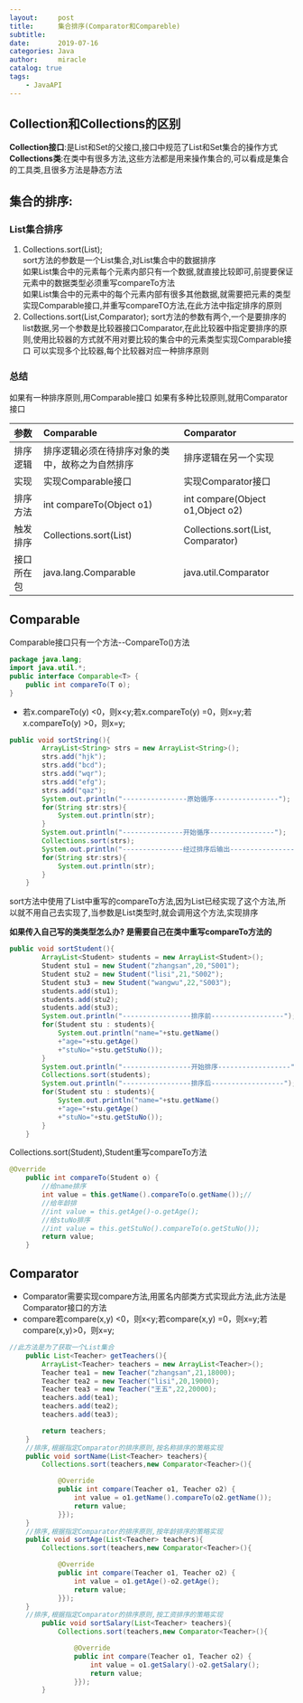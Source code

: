 ```yaml
---
layout:     post
title:      集合排序(Comparator和Compareble)
subtitle:   
date:       2019-07-16
categories: Java
author:     miracle
catalog: true
tags:
    - JavaAPI
---
```


## Collection和Collections的区别

 **Collection接口**:是List和Set的父接口,接口中规范了List和Set集合的操作方式  
 **Collections类**:在类中有很多方法,这些方法都是用来操作集合的,可以看成是集合的工具类,且很多方法是静态方法

## 集合的排序:

### List集合排序

1. Collections.sort(List);  
 sort方法的参数是一个List集合,对List集合中的数据排序  
 如果List集合中的元素每个元素内部只有一个数据,就直接比较即可,前提要保证元素中的数据类型必须重写compareTo方法  
 如果List集合中的元素中的每个元素内部有很多其他数据,就需要把元素的类型实现Comparable接口,并重写compareTO方法,在此方法中指定排序的原则
2. Collections.sort(List,Comparator);
 sort方法的参数有两个,一个是要排序的list数据,另一个参数是比较器接口Comparator,在此比较器中指定要排序的原则,使用比较器的方式就不用对要比较的集合中的元素类型实现Comparable接口
 可以实现多个比较器,每个比较器对应一种排序原则

### 总结  
 如果有一种排序原则,用Comparable接口
 如果有多种比较原则,就用Comparator接口


| 参数 | Comparable | Comparator |
| :------ |:--- | :--- |
| 排序逻辑 | 排序逻辑必须在待排序对象的类中，故称之为自然排序 | 排序逻辑在另一个实现 |
| 实现 | 实现Comparable接口 | 实现Comparator接口 |
| 排序方法 | int compareTo(Object o1) | int compare(Object o1,Object o2) |
| 触发排序 | Collections.sort(List) | Collections.sort(List, Comparator) |
| 接口所在包 | java.lang.Comparable | java.util.Comparator |

## Comparable

Comparable接口只有一个方法--CompareTo()方法  

```java
package java.lang;
import java.util.*;
public interface Comparable<T> {
    public int compareTo(T o);
}
```

* 若x.compareTo(y) <0，则x<y;若x.compareTo(y) =0，则x=y;若x.compareTo(y) >0，则x=y;

```java
public void sortString(){
		ArrayList<String> strs = new ArrayList<String>();
		strs.add("hjk");
		strs.add("bcd");
		strs.add("wqr");
		strs.add("efg");
		strs.add("qaz");
		System.out.println("----------------原始循序----------------");
		for(String str:strs){
			System.out.println(str);
		}
		System.out.println("---------------开始循序----------------");
		Collections.sort(strs);
		System.out.println("---------------经过排序后输出----------------");
		for(String str:strs){
			System.out.println(str);
		}
	}
```
sort方法中使用了List中重写的compareTo方法,因为List已经实现了这个方法,所以就不用自己去实现了,当参数是List类型时,就会调用这个方法,实现排序  

**如果传入自己写的类类型怎么办?   是需要自己在类中重写compareTo方法的**

```java
public void sortStudent(){
		ArrayList<Student> students = new ArrayList<Student>();
		Student stu1 = new Student("zhangsan",20,"S001");
		Student stu2 = new Student("lisi",21,"S002");
		Student stu3 = new Student("wangwu",22,"S003");
		students.add(stu1);
		students.add(stu2);
		students.add(stu3);
		System.out.println("-----------------排序前------------------");
		for(Student stu : students){
			System.out.println("name="+stu.getName()
			+"age="+stu.getAge()
			+"stuNo="+stu.getStuNo());
		}
		System.out.println("-----------------开始排序------------------");
		Collections.sort(students);
		System.out.println("-----------------排序后------------------");
		for(Student stu : students){
			System.out.println("name="+stu.getName()
			+"age="+stu.getAge()
			+"stuNo="+stu.getStuNo());
		}
	}
```

Collections.sort(Student),Student重写compareTo方法

```java
@Override
	public int compareTo(Student o) {
		//给name排序
		int value = this.getName().compareTo(o.getName());//
		//给年龄排
		//int value = this.getAge()-o.getAge();
		//给stuNo排序
		//int value = this.getStuNo().compareTo(o.getStuNo());
		return value;
	}
```

## Comparator

* Comparator需要实现compare方法,用匿名内部类方式实现此方法,此方法是Comparator接口的方法  
* compare若compare(x,y) <0，则x<y;若compare(x,y) =0，则x=y;若compare(x,y)>0，则x=y;

```java
//此方法是为了获取一个List集合
	public List<Teacher> getTeachers(){
		ArrayList<Teacher> teachers = new ArrayList<Teacher>();
		Teacher tea1 = new Teacher("zhangsan",21,18000);
		Teacher tea2 = new Teacher("lisi",20,19000);
		Teacher tea3 = new Teacher("王五",22,20000);
		teachers.add(tea1);
		teachers.add(tea2);
		teachers.add(tea3);

		return teachers;
	}
	//排序,根据指定Comparator的排序原则,按名称排序的策略实现
	public void sortName(List<Teacher> teachers){
		Collections.sort(teachers,new Comparator<Teacher>(){

			@Override
			public int compare(Teacher o1, Teacher o2) {
				int value = o1.getName().compareTo(o2.getName());
				return value;
			}});
	}
	//排序,根据指定Comparator的排序原则,按年龄排序的策略实现
	public void sortAge(List<Teacher> teachers){
		Collections.sort(teachers,new Comparator<Teacher>(){

			@Override
			public int compare(Teacher o1, Teacher o2) {
				int value = o1.getAge()-o2.getAge();
				return value;
			}});
	}
	//排序,根据指定Comparator的排序原则,按工资排序的策略实现
		public void sortSalary(List<Teacher> teachers){
			Collections.sort(teachers,new Comparator<Teacher>(){

				@Override
				public int compare(Teacher o1, Teacher o2) {
					int value = o1.getSalary()-o2.getSalary();
					return value;
				}});
		}
```





